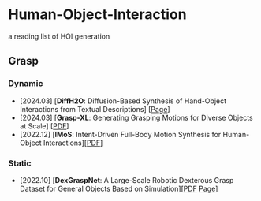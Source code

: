 # Human-Object-Interaction
a reading list of HOI generation
## Grasp
### Dynamic
* [2024.03] [**DiffH2O**: Diffusion-Based Synthesis of Hand-Object Interactions from Textual Descriptions] [[Page](https://diffh2o.github.io/)]
* [2024.03] [**Grasp-XL**: Generating Grasping Motions for Diverse Objects at Scale] [[PDF](https://arxiv.org/pdf/2403.19649)]
* [2022.12] [**IMoS**: Intent-Driven Full-Body Motion Synthesis for Human-Object Interactions][[PDF](https://arxiv.org/pdf/2212.07555)]
### Static
* [2022.10] [**DexGraspNet**: A Large-Scale Robotic Dexterous Grasp Dataset for General Objects Based on Simulation][[PDF](https://arxiv.org/pdf/2210.02697) [Page](https://pku-epic.github.io/DexGraspNet/)]
